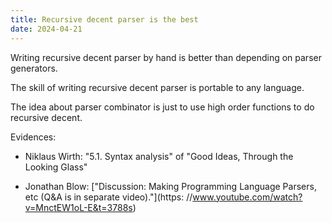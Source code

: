 ```yaml
---
title: Recursive decent parser is the best
date: 2024-04-21
---
```


Writing recursive decent parser by hand
is better than depending on parser generators.

The skill of writing recursive decent parser
is portable to any language.

The idea about parser combinator is just
to use high order functions to do recursive decent.

Evidences:

- Niklaus Wirth: "5.1. Syntax analysis" of "Good Ideas, Through the Looking Glass"

- Jonathan Blow: ["Discussion: Making Programming Language Parsers, etc (Q&A is in separate video)."](https:  //www.youtube.com/watch?v=MnctEW1oL-E&t=3788s)
